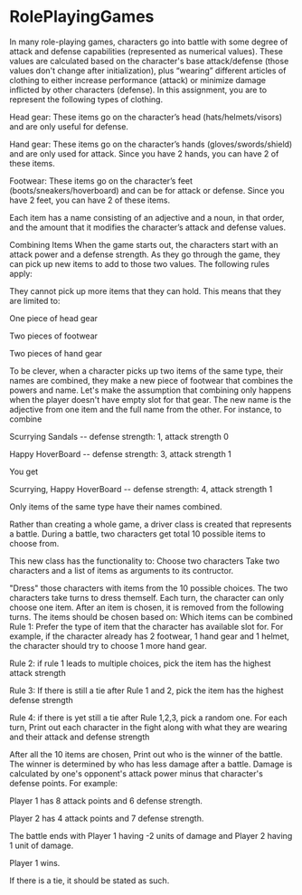 # RolePlayingGames
In many role-playing games, characters go into battle with some degree of attack and defense capabilities (represented as numerical values). These values are calculated based on the character's base attack/defense (those values don't change after initialization), plus “wearing” different articles of clothing to either increase performance (attack) or minimize damage inflicted by other characters (defense). In this assignment, you are to represent the following types of clothing.

Head gear: These items go on the character’s head (hats/helmets/visors) and are only useful for defense.

Hand gear: These items go on the character’s hands (gloves/swords/shield) and are only used for attack. Since you have 2 hands, you can have 2 of these items.

Footwear: These items go on the character’s feet (boots/sneakers/hoverboard) and can be for attack or defense. Since you have 2 feet, you can have 2 of these items.

Each item has a name consisting of an adjective and a noun, in that order, and the amount that it modifies the character’s attack and defense values.

Combining Items
When the game starts out, the characters start with an attack power and a defense strength. As they go through the game, they can pick up new items to add to those two values. The following rules apply:

They cannot pick up more items that they can hold. This means that they are limited to:

One piece of head gear

Two pieces of footwear

Two pieces of hand gear

To be clever, when a character picks up two items of the same type, their names are combined, they make a new piece of footwear that combines the powers and name.
Let's make the assumption that combining only happens when the player doesn't have empty slot for that gear.
The new name is the adjective from one item and the full name from the other. For instance, to combine

Scurrying Sandals -- defense strength: 1, attack strength 0

Happy HoverBoard -- defense strength: 3, attack strength 1

You get

Scurrying, Happy HoverBoard -- defense strength: 4, attack strength 1

Only items of the same type have their names combined.

Rather than creating a whole game, a driver class is created that represents a battle.
During a battle, two characters get total 10 possible items to choose from. 

This new class has the functionality to:
Choose two characters  Take two characters and a list of items as arguments to its contructor.

"Dress" those characters with items from the 10 possible choices. The two characters take turns to dress themself. Each turn, the character can only choose one item. After an item is chosen, it is removed from the following turns. The items should be chosen based on:
Which items can be combined Rule 1: Prefer the type of item that the character has available slot for. For example, if the character already has 2 footwear, 1 hand gear and 1 helmet, the character should try to choose 1 more hand gear.

Rule 2: if rule 1 leads to multiple choices, pick the item has the highest attack strength

Rule 3: If there is still a tie after Rule 1 and 2, pick the item has the highest defense strength

Rule 4: if there is yet still a tie after Rule 1,2,3, pick a random one.
For each turn, Print out each character in the fight along with what they are wearing and their attack and defense strength

After all the 10 items are chosen, Print out who is the winner of the battle. The winner is determined by who has less damage after a battle. Damage is calculated by one's opponent's attack power minus that character's defense points. For example:

Player 1 has 8 attack points and 6 defense strength.

Player 2 has 4 attack points and 7 defense strength.

The battle ends with Player 1 having -2 units of damage and Player 2 having 1 unit of damage.

Player 1 wins.

If there is a tie, it should be stated as such.
